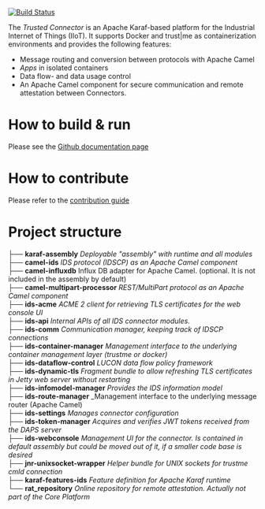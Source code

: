 [![Build Status](https://travis-ci.com/industrial-data-space/trusted-connector.svg?branch=develop)](https://travis-ci.org/industrial-data-space/trusted-connector)

The _Trusted Connector_ is an Apache Karaf-based platform for the Industrial Internet of Things (IIoT). It supports Docker and trust|me as containerization environments and provides the following features:

* Message routing and conversion between protocols with Apache Camel
* _Apps_ in isolated containers
* Data flow- and data usage control
* An Apache Camel component for secure communication and remote attestation between Connectors.

# How to build & run

Please see the [Github documentation page](https://industrial-data-space.github.io/trusted-connector-documentation/docs/dev_core/)

# How to contribute

Please refer to the [contribution guide](https://github.com/industrial-data-space/trusted-connector/blob/develop/.github/CONTRIBUTING.md)

# Project structure

├── __karaf-assembly__ _Deployable "assembly" with runtime and all modules_<br />
├── __camel-ids__ _IDS protocol (IDSCP) as an Apache Camel component_<br />
├── __camel-influxdb__ Influx DB adapter for Apache Camel. (optional. It is not included in the assembly by default)<br />
├── __camel-multipart-processor__ _REST/MultiPart protocol as an Apache Camel component_<br />
├── __ids-acme__ _ACME 2 client for retrieving TLS certificates for the web console UI_<br />
├── __ids-api__ _Internal APIs of all IDS connector modules._<br />
├── __ids-comm__ _Communication manager, keeping track of IDSCP connections_<br />
├── __ids-container-manager__ _Management interface to the underlying container management layer (trustme or docker)_<br />
├── __ids-dataflow-control__ _LUCON data flow policy framework_<br />
├── __ids-dynamic-tls__ _Fragment bundle to allow refreshing TLS certificates in Jetty web server without restarting_<br />
├── __ids-infomodel-manager__ _Provides the IDS information model_<br />
├── __ids-route-manager__ _Management interface to the underlying message router (Apache Camel)<br />
├── __ids-settings__ _Manages connector configuration_<br />
├── __ids-token-manager__ _Acquires and verifies JWT tokens received from the DAPS server_<br />
├── __ids-webconsole__ _Management UI for the connector. Is contained in default assembly but could be moved out of it, if a smaller code base is desired_<br />
├── __jnr-unixsocket-wrapper__ _Helper bundle for UNIX sockets for trustme cmld connection_<br />
├── __karaf-features-ids__ _Feature definition for Apache Karaf runtime_<br />
└── __rat_repository__ _Online repository for remote attestation. Actually not part of the Core Platform_<br />
